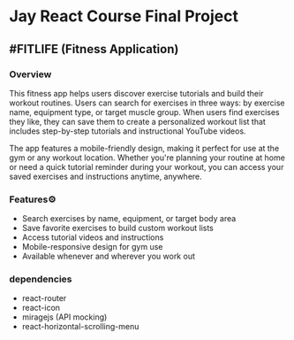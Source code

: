 # Jay React Course Final Project
## #FITLIFE (Fitness Application)

### Overview
This fitness app helps users discover exercise tutorials and build their workout routines. Users can search for exercises in three ways: by exercise name, equipment type, or target muscle group. When users find exercises they like, they can save them to create a personalized workout list that includes step-by-step tutorials and instructional YouTube videos.

The app features a mobile-friendly design, making it perfect for use at the gym or any workout location. Whether you're planning your routine at home or need a quick tutorial reminder during your workout, you can access your saved exercises and instructions anytime, anywhere. 


### Features⚙️
- Search exercises by name, equipment, or target body area
- Save favorite exercises to build custom workout lists
- Access tutorial videos and instructions
- Mobile-responsive design for gym use
- Available whenever and wherever you work out

### dependencies
- react-router
- react-icon
- miragejs (API mocking)
- react-horizontal-scrolling-menu